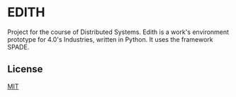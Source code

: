# EDITH
Project for the course of Distributed Systems.
Edith is a work's environment prototype for 4.0's Industries, written in Python. It uses the framework SPADE.



## License
[MIT](https://choosealicense.com/licenses/mit/)
